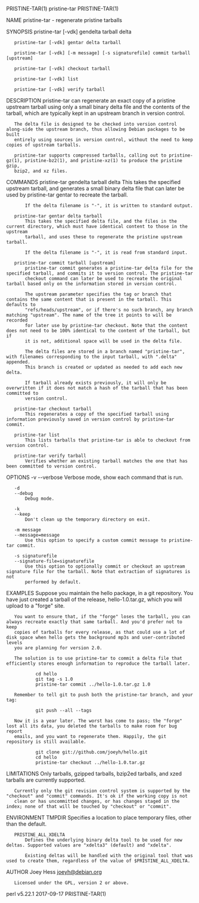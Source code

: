 PRISTINE-TAR(1)                                                    pristine-tar                                                    PRISTINE-TAR(1)

NAME
       pristine-tar - regenerate pristine tarballs

SYNOPSIS
       pristine-tar [-vdk] gendelta tarball delta

       pristine-tar [-vdk] gentar delta tarball

       pristine-tar [-vdk] [-m message] [-s signaturefile] commit tarball [upstream]

       pristine-tar [-vdk] checkout tarball

       pristine-tar [-vdk] list

       pristine-tar [-vdk] verify tarball

DESCRIPTION
       pristine-tar can regenerate an exact copy of a pristine upstream tarball using only a small binary delta file and the contents of the
       tarball, which are typically kept in an upstream branch in version control.

       The delta file is designed to be checked into version control along-side the upstream branch, thus allowing Debian packages to be built
       entirely using sources in version control, without the need to keep copies of upstream tarballs.

       pristine-tar supports compressed tarballs, calling out to pristine-gz(1), pristine-bz2(1), and pristine-xz(1) to produce the pristine gzip,
       bzip2, and xz files.

COMMANDS
       pristine-tar gendelta tarball delta
           This takes the specified upstream tarball, and generates a small binary delta file that can later be used by pristine-tar gentar to
           recreate the tarball.

           If the delta filename is "-", it is written to standard output.

       pristine-tar gentar delta tarball
           This takes the specified delta file, and the files in the current directory, which must have identical content to those in the upstream
           tarball, and uses these to regenerate the pristine upstream tarball.

           If the delta filename is "-", it is read from standard input.

       pristine-tar commit tarball [upstream]
           pristine-tar commit generates a pristine-tar delta file for the specified tarball, and commits it to version control. The pristine-tar
           checkout command can later be used to recreate the original tarball based only on the information stored in version control.

           The upstream parameter specifies the tag or branch that contains the same content that is present in the tarball. This defaults to
           "refs/heads/upstream", or if there's no such branch, any branch matching "upstream". The name of the tree it points to will be recorded
           for later use by pristine-tar checkout. Note that the content does not need to be 100% identical to the content of the tarball, but if
           it is not, additional space will be used in the delta file.

           The delta files are stored in a branch named "pristine-tar", with filenames corresponding to the input tarball, with ".delta" appended.
           This branch is created or updated as needed to add each new delta.

           If tarball already exists previously, it will only be overwritten if it does not match a hash of the tarball that has been committed to
           version control.

       pristine-tar checkout tarball
           This regenerates a copy of the specified tarball using information previously saved in version control by pristine-tar commit.

       pristine-tar list
           This lists tarballs that pristine-tar is able to checkout from version control.

       pristine-tar verify tarball
           Verifies whether an existing tarball matches the one that has been committed to version control.

OPTIONS
       -v
       --verbose
           Verbose mode, show each command that is run.

       -d
       --debug
           Debug mode.

       -k
       --keep
           Don't clean up the temporary directory on exit.

       -m message
       --message=message
           Use this option to specify a custom commit message to pristine-tar commit.

       -s signaturefile
       --signature-file=signaturefile
           Use this option to optionally commit or checkout an upstream signature file for the tarball. Note that extraction of signatures is not
           performed by default.

EXAMPLES
       Suppose you maintain the hello package, in a git repository. You have just created a tarball of the release, hello-1.0.tar.gz, which you
       will upload to a "forge" site.

       You want to ensure that, if the "forge" loses the tarball, you can always recreate exactly that same tarball. And you'd prefer not to keep
       copies of tarballs for every release, as that could use a lot of disk space when hello gets the background mp3s and user-contributed levels
       you are planning for version 2.0.

       The solution is to use pristine-tar to commit a delta file that efficiently stores enough information to reproduce the tarball later.

               cd hello
               git tag -s 1.0
               pristine-tar commit ../hello-1.0.tar.gz 1.0

       Remember to tell git to push both the pristine-tar branch, and your tag:

               git push --all --tags

       Now it is a year later. The worst has come to pass; the "forge" lost all its data, you deleted the tarballs to make room for bug report
       emails, and you want to regenerate them. Happily, the git repository is still available.

               git clone git://github.com/joeyh/hello.git
               cd hello
               pristine-tar checkout ../hello-1.0.tar.gz

LIMITATIONS
       Only tarballs, gzipped tarballs, bzip2ed tarballs, and xzed tarballs are currently supported.

       Currently only the git revision control system is supported by the "checkout" and "commit" commands. It's ok if the working copy is not
       clean or has uncommitted changes, or has changes staged in the index; none of that will be touched by "checkout" or "commit".

ENVIRONMENT
       TMPDIR
           Specifies a location to place temporary files, other than the default.

       PRISTINE_ALL_XDELTA
           Defines the underlying binary delta tool to be used for new deltas. Supported values are "xdelta3" (default) and "xdelta".

           Existing deltas will be handled with the original tool that was used to create them, regardless of the value of $PRISTINE_ALL_XDELTA.

AUTHOR
       Joey Hess <joeyh@debian.org>

       Licensed under the GPL, version 2 or above.

perl v5.22.1                                                        2017-09-17                                                     PRISTINE-TAR(1)
